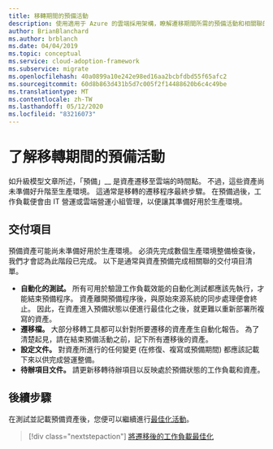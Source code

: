 ```yaml
---
title: 移轉期間的預備活動
description: 使用適用于 Azure 的雲端採用架構，瞭解遷移期間所需的預備活動和相關聯的交付專案。
author: BrianBlanchard
ms.author: brblanch
ms.date: 04/04/2019
ms.topic: conceptual
ms.service: cloud-adoption-framework
ms.subservice: migrate
ms.openlocfilehash: 40a0899a10e242e98ed16aa2bcbfdbd55f65afc2
ms.sourcegitcommit: 60d8b863d431b5d7c005f2f14488620b6c4c49be
ms.translationtype: MT
ms.contentlocale: zh-TW
ms.lasthandoff: 05/12/2020
ms.locfileid: "83216073"
---
```

# <a name="understand-staging-activities-during-a-migration"></a>了解移轉期間的預備活動

如升級模型文章所述，「預備」__ 是資產遷移至雲端的時間點。 不過，這些資產尚未準備好升階至生產環境。 這通常是移轉的遷移程序最終步驟。 在預備過後，工作負載便會由 IT 營運或雲端營運小組管理，以便讓其準備好用於生產環境。

## <a name="deliverables"></a>交付項目

預備資產可能尚未準備好用於生產環境。 必須先完成數個生產環境整備檢查後，我們才會認為此階段已完成。 以下是通常與資產預備完成相關聯的交付項目清單。

- **自動化的測試。** 所有可用於驗證工作負載效能的自動化測試都應該先執行，才能結束預備程序。 資產離開預備程序後，與原始來源系統的同步處理便會終止。 因此，在資產進入預備狀態以便進行最佳化之後，就更難以重新部署所複寫的資產。
- **遷移檔。** 大部分移轉工具都可以針對所要遷移的資產產生自動化報告。 為了清楚起見，請在結束預備活動之前，記下所有遷移後的資產。
- **設定文件。** 對資產所進行的任何變更 (在修復、複寫或預備期間) 都應該記載下來以供完成營運整備。
- **待辦項目文件。** 請更新移轉待辦項目以反映處於預備狀態的工作負載和資產。

## <a name="next-steps"></a>後續步驟

在測試並記載預備資產後，您便可以繼續進行[最佳化活動](../optimize/index.md)。

> [!div class="nextstepaction"]
> [將遷移後的工作負載最佳化](../optimize/index.md)
